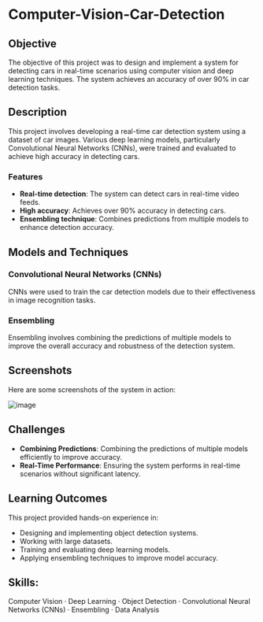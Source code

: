 # Computer-Vision-Car-Detection

## Objective
The objective of this project was to design and implement a system for detecting cars in real-time scenarios using computer vision and deep learning techniques. The system achieves an accuracy of over 90% in car detection tasks.

## Description
This project involves developing a real-time car detection system using a dataset of car images. Various deep learning models, particularly Convolutional Neural Networks (CNNs), were trained and evaluated to achieve high accuracy in detecting cars.

### Features
- **Real-time detection**: The system can detect cars in real-time video feeds.
- **High accuracy**: Achieves over 90% accuracy in detecting cars.
- **Ensembling technique**: Combines predictions from multiple models to enhance detection accuracy.

## Models and Techniques
### Convolutional Neural Networks (CNNs)
CNNs were used to train the car detection models due to their effectiveness in image recognition tasks.

### Ensembling
Ensembling involves combining the predictions of multiple models to improve the overall accuracy and robustness of the detection system.

## Screenshots
Here are some screenshots of the system in action:


![image](https://github.com/Alhanoufa21/Computer-Vision-Car-Detection/assets/117589529/f56e9ca3-7766-48fb-a026-d91d4d783b84)



## Challenges
- **Combining Predictions**: Combining the predictions of multiple models efficiently to improve accuracy.
- **Real-Time Performance**: Ensuring the system performs in real-time scenarios without significant latency.

## Learning Outcomes
This project provided hands-on experience in:
- Designing and implementing object detection systems.
- Working with large datasets.
- Training and evaluating deep learning models.
- Applying ensembling techniques to improve model accuracy.

## Skills: 
Computer Vision · Deep Learning · Object Detection · Convolutional Neural Networks (CNNs) · Ensembling · Data Analysis

